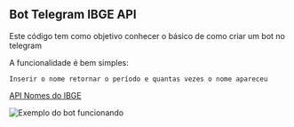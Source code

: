## Bot Telegram IBGE API

Este código tem como objetivo conhecer o básico de como criar um bot no telegram

A funcionalidade é bem simples:

    Inserir o nome retornar o período e quantas vezes o nome apareceu

[API Nomes do IBGE](https://servicodados.ibge.gov.br/api/docs)

![Exemplo do bot funcionando](https://github.com/Italo11Marcos/bot_telegram_ibge_api/blob/master/imgBotTelegram.png)
